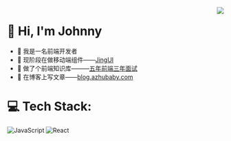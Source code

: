 <img align="right" src="https://github-readme-stats.vercel.app/api?username=johanazhu&show_icons=true&theme=dark&hide_border=false&include_all_commits=true&count_private=true" />

# 💫 Hi, I'm Johnny 

- 🍒 我是一名前端开发者
- 🌱 现阶段在做移动端组件——[JingUI](https://github.com/johanazhu/jingui)
- 🤔 做了个前端知识库———[五年前端三年面试](https://github.com/johanazhu/fe)
- 📖 在博客上写文章——[blog.azhubaby.com](https://blog.azhubaby.com)

<!-- 
- 🍉 我是长泽雅美至上主义者
- 🔭 目前在上海
- 📫 可以去我的公众号「随朱波流」找到我 -->

# 💻 Tech Stack:

![JavaScript](https://img.shields.io/badge/javascript-%23323330.svg?style=for-the-badge&logo=javascript&logoColor=%23F7DF1E)
![React](https://img.shields.io/badge/react-%2320232a.svg?style=for-the-badge&logo=react&logoColor=%2361DAFB)
